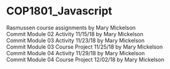 # COP1801_Javascript
Rasmussen course assignments by Mary Mickelson   
Commit Module 02 Activity 11/15/18 by Mary Mickelson   
Commit Module 03 Activity 11/23/18 by Mary Mickelson  
Commit Module 03 Course Project 11/25/18 by Mary Mickelson  
Commit Module 04 Activity 11/29/18 by Mary Mickelson  
Commit Module 04 Course Project 12/02/18 by Mary Mickelson
